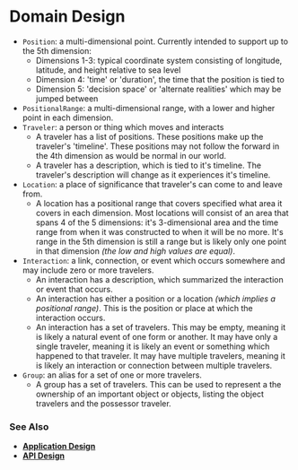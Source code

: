 # Domain Design

- `Position`: a multi-dimensional point. Currently intended to support up to
the 5th dimension:
   - Dimensions 1-3: typical coordinate system consisting of longitude,
   latitude, and height relative to sea level
   - Dimension 4: 'time' or 'duration', the time that the position is tied to
   - Dimension 5: 'decision space' or 'alternate realities' which may be
   jumped between
- `PositionalRange`: a multi-dimensional range, with a lower and higher point
in each dimension.
- `Traveler`: a person or thing which moves and interacts
   - A traveler has a list of positions. These positions make up the traveler's
   'timeline'. These positions may not follow the forward in the 4th dimension
   as would be normal in our world.
   - A traveler has a description, which is tied to it's timeline. The
   traveler's description will change as it experiences it's timeline.
- `Location`: a place of significance that traveler's can come to and leave
from.
   - A location has a positional range that covers specified what area it covers
   in each dimension. Most locations will consist of an area that spans 4 of the
   5 dimensions: it's 3-dimensional area and the time range from when it was
   constructed to when it will be no more. It's range in the 5th dimension is
   still a range but is likely only one point in that dimension _(the low and
   high values are equal)_.
- `Interaction`: a link, connection, or event which occurs somewhere and may
include zero or more travelers.
   - An interaction has a description, which summarized the interaction or event
   that occurs.
   - An interaction has either a position or a location _(which implies a
   positional range)_. This is the position or place at which the interaction
   occurs.
   - An interaction has a set of travelers. This may be empty, meaning it is
   likely a natural event of one form or another. It may have only a single
   traveler, meaning it is likely an event or something which happened to that
   traveler. It may have multiple travelers, meaning it is likely an interaction
   or connection between multiple travelers.
- `Group`: an alias for a set of one or more travelers.
   - A group has a set of travelers. This can be used to represent a the
   ownership of an important object or objects, listing the object travelers and
   the possessor traveler.

### See Also

- [**Application Design**](./applicationDesign.md)
- [**API Design**](./apiDesign.md)

